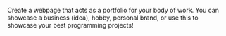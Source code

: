 Create a webpage that acts as a portfolio for your body of work.
You can showcase a business (idea), hobby, personal brand, or use this to showcase your best programming projects!